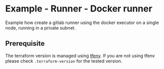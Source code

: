 # Example - Runner - Docker runner

Example how create a gitlab runner using the docker executor on a single node, running in a private subnet.

## Prerequisite
The terraform version is managed using [tfenv](https://github.com/Zordrak/tfenv). If you are not using tfenv please check `.terraform-version` for the tested version.
